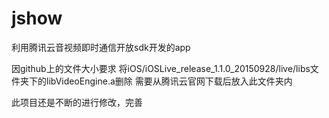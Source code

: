# jshow
利用腾讯云音视频即时通信开放sdk开发的app

因github上的文件大小要求
将iOS/iOSLive_release_1.1.0_20150928/live/libs文件夹下的libVideoEngine.a删除
需要从腾讯云官网下载后放入此文件夹内

此项目还是不断的进行修改，完善
